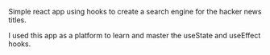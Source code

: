 Simple react app using hooks to create a search engine for the hacker news titles.

I used this app as a platform to learn and master the useState and useEffect hooks. 
